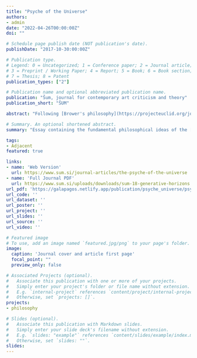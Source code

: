 ```yaml
---
title: "Psyche of the Universe"
authors:
- admin
date: "2022-04-26T00:00:00Z"
doi: ""

# Schedule page publish date (NOT publication's date).
publishDate: "2017-10-30:00:00Z"

# Publication type.
# Legend: 0 = Uncategorized; 1 = Conference paper; 2 = Journal article;
# 3 = Preprint / Working Paper; 4 = Report; 5 = Book; 6 = Book section;
# 7 = Thesis; 8 = Patent
publication_types: ["2"]

# Publication name and optional abbreviated publication name.
publication: "Šum, journal for contemporary art criticism and theory"
publication_short: "ŠUM"

abstract: "Following [Brower's philosophy](https://projecteuclid.org/journals/notre-dame-journal-of-formal-logic/volume-37/issue-3/Life-Art-and-Mysticism/10.1305/ndjfl/1039886518.full), this text starts from the idea that a theory of creation is fundamentally impossible to capture by words. But even if that is the case, it purposely embarks us on a failed journey to describe how we currently best understand the engine of creation itself. The theories of natural and cultural evolution attempt to capture the phenomenon of creation of biology and humanity, this underlying phenomenon bringing about change and novelty is the [Psyche of the Universe](https://www.youtube.com/watch?v=vgZMPcrRmio).  By describing a possible description of this phenomenon, we slowly reveal that one naturally needs to incorporate other elements(love and action) present on human nature to 'bring alive' the technical ideas. However this process seems to be impossible to describe in a recipe, it should be acted on by the world and be nurtured by some unknown element we describe as love."

# Summary. An optional shortened abstract.
summary: "Essay containing the fundamental philosophical ideas of the [Gálapagos Project](https://galapagos.netlify.app/) published in the journal [ŠUM#18](https://www.sum.si/issues/generative-horizons)"

tags:
- Adjacent
featured: true

links:
- name: 'Web Version'
  url: https://www.sum.si/journal-articles/the-psyche-of-the-universe
- name: 'Full Journal PDF'
  url: https://www.sum.si/uploads/downloads/sum-18-generative-horizons.pdf
url_pdf: 'https://galapagos.netlify.app/publication/psyche_universe/psyche-of-the-universe-final.pdf'
url_code: '' 
url_dataset: ''
url_poster: ''
url_project: ''
url_slides: ''
url_source: ''
url_video: ''

# Featured image
# To use, add an image named `featured.jpg/png` to your page's folder. 
image:
  caption: 'Journal cover and article first page'
  focal_point: ""
  preview_only: false

# Associated Projects (optional).
#   Associate this publication with one or more of your projects.
#   Simply enter your project's folder or file name without extension.
#   E.g. `internal-project` references `content/project/internal-project/index.md`.
#   Otherwise, set `projects: []`.
projects:
- philosophy

# Slides (optional).
#   Associate this publication with Markdown slides.
#   Simply enter your slide deck's filename without extension.
#   E.g. `slides: "example"` references `content/slides/example/index.md`.
#   Otherwise, set `slides: ""`.
slides:
---
```

